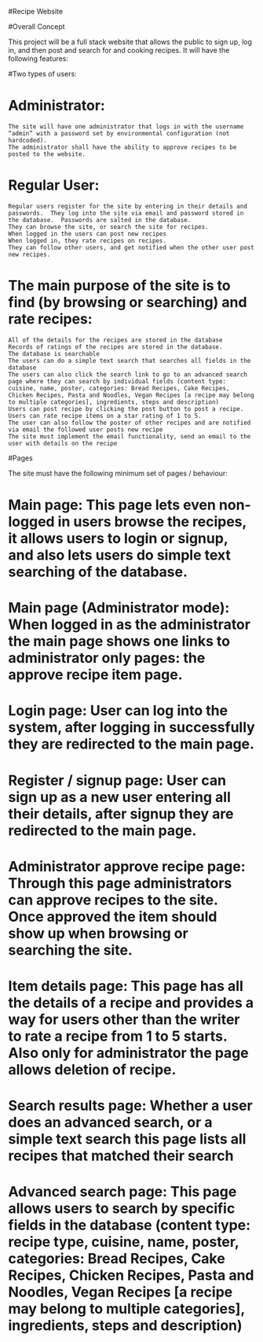 #Recipe Website

#Overall Concept

This project will be a full stack website that allows the public to sign up, log in, and then post and search for and cooking recipes.  It will have the following features:
	
#Two types of users:
#	Administrator:
	The site will have one administrator that logs in with the username “admin” with a password set by environmental configuration (not hardcoded).
	The administrator shall have the ability to approve recipes to be posted to the website.
#	Regular User:
	Regular users register for the site by entering in their details and passwords.  They log into the site via email and password stored in the database.  Passwords are salted in the database.
	They can browse the site, or search the site for recipes.
	When logged in the users can post new recipes
	When logged in, they rate recipes on recipes.
	They can follow other users, and get notified when the other user post new recipes.
#	The main purpose of the site is to find (by browsing or searching) and rate recipes:
	All of the details for the recipes are stored in the database
	Records of ratings of the recipes are stored in the database.
	The database is searchable
	The users can do a simple text search that searches all fields in the database
	The users can also click the search link to go to an advanced search page where they can search by individual fields (content type: cuisine, name, poster, categories: Bread Recipes, Cake Recipes, Chicken Recipes, Pasta and Noodles, Vegan Recipes [a recipe may belong to multiple categories], ingredients, steps and description)
	Users can post recipe by clicking the post button to post a recipe.
	Users can rate recipe items on a star rating of 1 to 5.  
	The user can also follow the poster of other recipes and are notified via email the followed user posts new recipe
	The site must implement the email functionality, send an email to the user with details on the recipe

#Pages

The site must have the following minimum set of pages / behaviour:
#	Main page:  This page lets even non-logged in users browse the recipes, it allows users to login or signup, and also lets users do simple text searching of the database.
#	Main page (Administrator mode): When logged in as the administrator the main page shows one links to administrator only pages: the approve recipe item page.
#	Login page:  User can log into the system, after logging in successfully they are redirected to the main page.
#	Register / signup page: User can sign up as a new user entering all their details, after signup they are redirected to the main page.
#	Administrator approve recipe page: Through this page administrators can approve recipes to the site.  Once approved the item should show up when browsing or searching the site.
#	Item details page: This page has all the details of a recipe and provides a way for users other than the writer to rate a recipe from 1 to 5 starts.  Also only for administrator the page allows deletion of recipe.
#	Search results page:  Whether a user does an advanced search, or a simple text search this page lists all recipes that matched their search
#	Advanced search page: This page allows users to search by specific fields in the database (content type: recipe type, cuisine, name, poster, categories: Bread Recipes, Cake Recipes, Chicken Recipes, Pasta and Noodles, Vegan Recipes [a recipe may belong to multiple categories], ingredients, steps and description)
